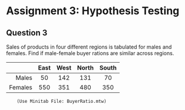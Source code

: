 # Assignment 3: Hypothesis Testing
## Question 3
Sales of products in four different regions is tabulated for males and females. Find if male-female buyer rations are similar across regions.

|                |     East    |     West    |     North    |     South    |
|---------------:|:-----------:|:-----------:|:------------:|:------------:|
|     Males      |     50      |     142     |     131      |     70       |
|     Females    |     550     |     351     |     480      |     350      |

        (Use Minitab File: BuyerRatio.mtw)